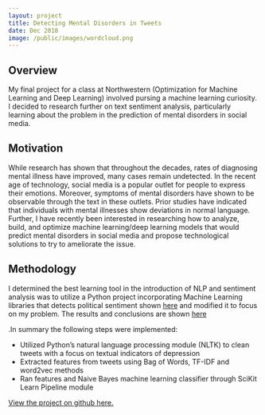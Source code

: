 ```yaml
---
layout: project
title: Detecting Mental Disorders in Tweets
date: Dec 2018
image: /public/images/wordcloud.png
---
```


## Overview

My final project for a class at Northwestern (Optimization for Machine Learning and Deep Learning) involved pursing a machine learning curiosity.  I decided to research further on text sentiment analysis, particularly learning about the problem in the prediction of mental disorders in social media. 

## Motivation
While research has shown that throughout the decades, rates of diagnosing mental illness have improved, many cases remain undetected.  In the recent age of technology, social media is a popular outlet for people to express their emotions. Moreover, symptoms of mental disorders have shown to be observable through the text in these outlets. Prior studies have indicated that individuals with mental illnesses show deviations in normal language.   Further, I have recently been interested in researching how to analyze, build, and optimize  machine learning/deep learning models that would predict mental disorders in social media and propose technological solutions to try to ameliorate the issue.

## Methodology
I determined the best learning tool in the introduction of NLP and sentiment analysis was to utilize a Python project incorporating Machine Learning libraries that detects political sentiment shown [here](https://github.com/RonKG/Machine-Learning-Projects-2/tree/master/3.%20NLP_twitter_sentiment_analysis) and modified it to focus on my problem. The results and conclusions are shown [here](https://github.com/vnoelifant/twitter_detect_depression/blob/master/Twitter_Mental_Disorder_Detection.ipynb)

.In summary the following steps were implemented:

  * Utilized Python’s natural language processing module (NLTK) to clean tweets with a focus on textual indicators of depression
  * Extracted features from tweets using Bag of Words, TF-IDF and word2vec methods
  * Ran features and Naive Bayes machine learning classifier through SciKit Learn Pipeline module

[View the project on github here.](https://github.com/vnoelifant/twitter_detect_depression)
